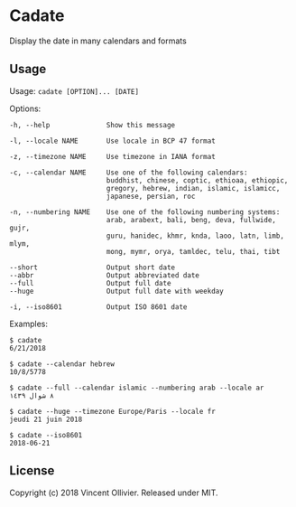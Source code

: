 Cadate
======

Display the date in many calendars and formats


Usage
-----

Usage: `cadate [OPTION]... [DATE]`

Options:

    -h, --help              Show this message

    -l, --locale NAME       Use locale in BCP 47 format

    -z, --timezone NAME     Use timezone in IANA format

    -c, --calendar NAME     Use one of the following calendars:
                            buddhist, chinese, coptic, ethioaa, ethiopic,
                            gregory, hebrew, indian, islamic, islamicc,
                            japanese, persian, roc

    -n, --numbering NAME    Use one of the following numbering systems:
                            arab, arabext, bali, beng, deva, fullwide, gujr,
                            guru, hanidec, khmr, knda, laoo, latn, limb, mlym,
                            mong, mymr, orya, tamldec, telu, thai, tibt

    --short                 Output short date
    --abbr                  Output abbreviated date
    --full                  Output full date
    --huge                  Output full date with weekday

    -i, --iso8601           Output ISO 8601 date

Examples:

    $ cadate
    6/21/2018

    $ cadate --calendar hebrew
    10/8/5778

    $ cadate --full --calendar islamic --numbering arab --locale ar
    ٨ شوال ١٤٣٩

    $ cadate --huge --timezone Europe/Paris --locale fr
    jeudi 21 juin 2018

    $ cadate --iso8601
    2018-06-21


License
-------

Copyright (c) 2018 Vincent Ollivier. Released under MIT.
